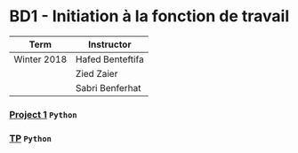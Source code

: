 
# BD1 - Initiation à la fonction de travail
| Term | Instructor |
| --- | --- |
| Winter 2018  | Hafed Benteftifa  |
|   | Zied Zaier  |
|   | Sabri Benferhat  |

### [Project 1](/BD1/project1) `Python`
### [TP](/cmpe150/tp) `Python`
